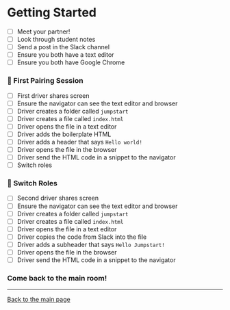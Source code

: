 # Getting Started

- [ ] Meet your partner!
- [ ] Look through student notes
- [ ] Send a post in the Slack channel
- [ ] Ensure you both have a text editor
- [ ] Ensure you both have Google Chrome

### 🚗 First Pairing Session

- [ ] First driver shares screen
- [ ] Ensure the navigator can see the text editor and browser
- [ ] Driver creates a folder called `jumpstart`
- [ ] Driver creates a file called `index.html`
- [ ] Driver opens the file in a text editor
- [ ] Driver adds the boilerplate HTML
- [ ] Driver adds a header that says `Hello world!`
- [ ] Driver opens the file in the browser
- [ ] Driver send the HTML code in a snippet to the navigator
- [ ] Switch roles

### 🚙 Switch Roles

- [ ] Second driver shares screen
- [ ] Ensure the navigator can see the text editor and browser
- [ ] Driver creates a folder called `jumpstart`
- [ ] Driver creates a file called `index.html`
- [ ] Driver opens the file in a text editor
- [ ] Driver copies the code from Slack into the file
- [ ] Driver adds a subheader that says `Hello Jumpstart!`
- [ ] Driver opens the file in the browser
- [ ] Driver send the HTML code in a snippet to the navigator

### Come back to the main room!

---

[Back to the main page](../README.md)
